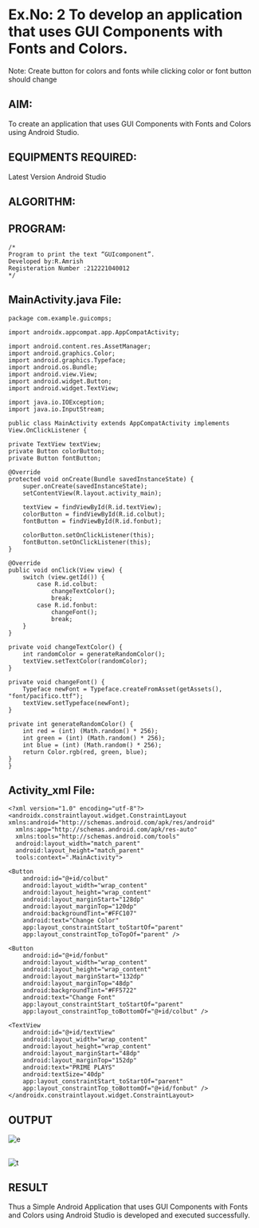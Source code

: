 # Ex.No: 2 To develop an application that uses GUI Components with Fonts and Colors. 
Note: Create button for colors and fonts while clicking color or font button should change 


## AIM:

To create an application that uses GUI Components with Fonts and Colors using Android Studio.

## EQUIPMENTS REQUIRED:

Latest Version Android Studio

## ALGORITHM:


## PROGRAM:
```
/*
Program to print the text “GUIcomponent”.
Developed by:R.Amrish
Registeration Number :212221040012
*/
```
## MainActivity.java File:
```
package com.example.guicomps;

import androidx.appcompat.app.AppCompatActivity;

import android.content.res.AssetManager;
import android.graphics.Color;
import android.graphics.Typeface;
import android.os.Bundle;
import android.view.View;
import android.widget.Button;
import android.widget.TextView;

import java.io.IOException;
import java.io.InputStream;

public class MainActivity extends AppCompatActivity implements View.OnClickListener {

private TextView textView;
private Button colorButton;
private Button fontButton;

@Override
protected void onCreate(Bundle savedInstanceState) {
    super.onCreate(savedInstanceState);
    setContentView(R.layout.activity_main);

    textView = findViewById(R.id.textView);
    colorButton = findViewById(R.id.colbut);
    fontButton = findViewById(R.id.fonbut);

    colorButton.setOnClickListener(this);
    fontButton.setOnClickListener(this);
}

@Override
public void onClick(View view) {
    switch (view.getId()) {
        case R.id.colbut:
            changeTextColor();
            break;
        case R.id.fonbut:
            changeFont();
            break;
    }
}

private void changeTextColor() {
    int randomColor = generateRandomColor();
    textView.setTextColor(randomColor);
}

private void changeFont() {
    Typeface newFont = Typeface.createFromAsset(getAssets(), "font/pacifico.ttf");
    textView.setTypeface(newFont);
}

private int generateRandomColor() {
    int red = (int) (Math.random() * 256);
    int green = (int) (Math.random() * 256);
    int blue = (int) (Math.random() * 256);
    return Color.rgb(red, green, blue);
}
}
```
## Activity_xml File:
```
<?xml version="1.0" encoding="utf-8"?>
<androidx.constraintlayout.widget.ConstraintLayout xmlns:android="http://schemas.android.com/apk/res/android"
  xmlns:app="http://schemas.android.com/apk/res-auto"
  xmlns:tools="http://schemas.android.com/tools"
  android:layout_width="match_parent"
  android:layout_height="match_parent"
  tools:context=".MainActivity">

<Button
    android:id="@+id/colbut"
    android:layout_width="wrap_content"
    android:layout_height="wrap_content"
    android:layout_marginStart="128dp"
    android:layout_marginTop="120dp"
    android:backgroundTint="#FFC107"
    android:text="Change Color"
    app:layout_constraintStart_toStartOf="parent"
    app:layout_constraintTop_toTopOf="parent" />

<Button
    android:id="@+id/fonbut"
    android:layout_width="wrap_content"
    android:layout_height="wrap_content"
    android:layout_marginStart="132dp"
    android:layout_marginTop="48dp"
    android:backgroundTint="#FF5722"
    android:text="Change Font"
    app:layout_constraintStart_toStartOf="parent"
    app:layout_constraintTop_toBottomOf="@+id/colbut" />

<TextView
    android:id="@+id/textView"
    android:layout_width="wrap_content"
    android:layout_height="wrap_content"
    android:layout_marginStart="48dp"
    android:layout_marginTop="152dp"
    android:text="PRIME PLAYS"
    android:textSize="40dp"
    app:layout_constraintStart_toStartOf="parent"
    app:layout_constraintTop_toBottomOf="@+id/fonbut" />
</androidx.constraintlayout.widget.ConstraintLayout>
```

## OUTPUT
![e]( https://user-images.githubusercontent.com/128135244/241406750-59eccc13-90e9-4e0c-9360-6007c82ee610.png)
##
![t](https://user-images.githubusercontent.com/128135244/241406869-8dc521e7-3138-444e-a108-58762564cce0.png)







## RESULT
Thus a Simple Android Application that uses GUI Components with Fonts and Colors using Android Studio is developed and executed successfully.


